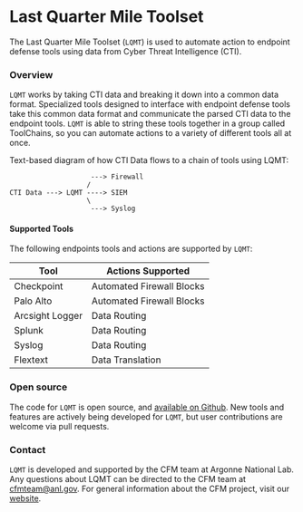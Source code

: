 # Last Quarter Mile Toolset

The Last Quarter Mile Toolset (`LQMT`) is used to automate action to endpoint defense tools using data from Cyber Threat Intelligence (CTI). 

### Overview

`LQMT` works by taking CTI data and breaking it down into a common data format. Specialized tools designed to interface with endpoint defense tools  take this common data format and communicate the parsed CTI data to the endpoint tools. `LQMT` is able to string these tools together in a group called ToolChains, so you can automate actions to a variety of different tools all at once. 

Text-based diagram of how CTI Data flows to a chain of tools using LQMT: 

                        ---> Firewall
                       /
    CTI Data ---> LQMT ----> SIEM
                       \
                        ---> Syslog

#### Supported Tools
The following endpoints tools and actions are supported by `LQMT`: 

Tool             | Actions Supported 
-----------------|--------------
Checkpoint       | Automated Firewall Blocks   
Palo Alto        | Automated Firewall Blocks   
Arcsight Logger  | Data Routing       
Splunk           | Data Routing          
Syslog           | Data Routing 
Flextext         | Data Translation

### Open source
The code for `LQMT` is open source, and [available on Github](https://github.com/anl-cyberscience/LQMToolset). New tools and features are actively being developed for `LQMT`, but user contributions are welcome via pull requests.

### Contact
`LQMT` is developed and supported by the CFM team at Argonne National Lab. Any questions about LQMT can be directed to the CFM team at cfmteam@anl.gov. For general information about the CFM project, visit our [website](http://www.anl.gov/cfm).
